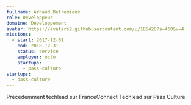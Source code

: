 ```yaml
---
fullname: Arnaud Bétrémieux
role: Développeur
domaine: Développement
avatar: https://avatars2.githubusercontent.com/u/185428?s=460&v=4
missions:
  - start: 2017-12-01
    end: 2018-12-31
    status: service
    employer: octo
    startups:
      - pass-culture
startups:
  - pass-culture
---
```

Précédemment techlead sur FranceConnect Techlead sur Pass Culture